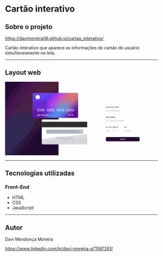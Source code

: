# Cartão interativo

## Sobre o projeto

https://davimoreira06.github.io/cartao_interativo/

Cartão interativo que aparece as informações do cartão do usuário simultaneamente na tela.

<hr>

## Layout web

<img src="./assets/gif-cartao-interativo.gif">

<hr>

## Tecnologias utilizadas
### Front-End

- HTML
- CSS
- JavaScript

<hr>

## Autor
 
 Davi Mendonça Moreira

https://www.linkedin.com/in/davi-moreira-a71587261/
